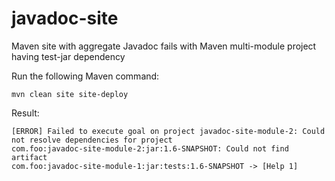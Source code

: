 # javadoc-site

Maven site with aggregate Javadoc fails with Maven multi-module project having test-jar dependency

Run the following Maven command:

    mvn clean site site-deploy

Result:

    [ERROR] Failed to execute goal on project javadoc-site-module-2: Could not resolve dependencies for project
    com.foo:javadoc-site-module-2:jar:1.6-SNAPSHOT: Could not find artifact
    com.foo:javadoc-site-module-1:jar:tests:1.6-SNAPSHOT -> [Help 1]


